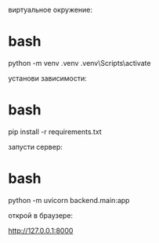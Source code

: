 виртуальное окружение:

# bash
python -m venv .venv
.venv\Scripts\activate

установи зависимости:

# bash
pip install -r requirements.txt

запусти сервер:

# bash
python -m uvicorn backend.main:app

открой в браузере:

http://127.0.0.1:8000